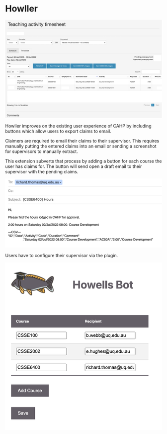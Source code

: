 # Howller

![Howller Logo](assets/preview.png)

Howller improves on the existing user experience of CAHP by including buttons which allow users to export claims to email.

Claimers are required to email their claims to their supervisor.
This requires manually putting the entered claims into an email or sending a screenshot for supervisors to manually extract.

This extension subverts that process by adding a button for each course the user has claims for. The button will send open a draft email to their supervisor with the pending claims.

![Email preview](assets/email.png)

Users have to configure their supervisor via the plugin.

![Config preview](assets/config.png)

